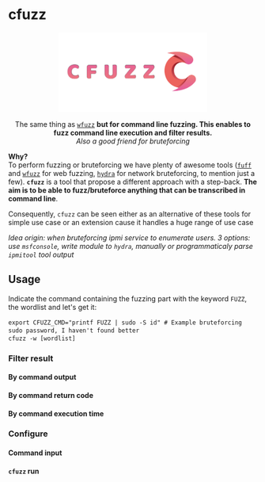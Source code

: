 # cfuzz

<div align=center>
<img src= https://github.com/ariary/cfuzz/blob/main/img/CF-logo.png width=300>

<br>


The same thing as [`wfuzz`](https://github.com/xmendez/wfuzz) **but for command line fuzzing. This enables to fuzz command line execution and filter results.**
<br>*Also a good friend for bruteforcing*
</div>

**Why?**<br>
To perform fuzzing or bruteforcing we have plenty of awesome tools ([`fuff`](https://github.com/ffuf/ffuf) and [`wfuzz`](https://github.com/xmendez/wfuzz) for web fuzzing, [`hydra`](https://github.com/vanhauser-thc/thc-hydra) for network bruteforcing, to mention just a few). **`cfuzz`** is a tool that propose a different approach with a step-back. **The aim is to be able to fuzz/bruteforce anything that can be  transcribed in command line**.

Consequently, `cfuzz` can be seen either as an alternative of these tools for simple use case or an extension cause it handles a huge range of use case

*Idea origin: when bruteforcing ipmi service to enumerate users. 3 options: use `msfconsole`, write module to `hydra`, manually or programmaticaly parse `ipmitool` tool output*

## Usage

Indicate the command containing the fuzzing part with the keyword `FUZZ`, the wordlist and let's get it:
```shell
export CFUZZ_CMD="printf FUZZ | sudo -S id" # Example bruteforcing sudo password, I haven't found better
cfuzz -w [wordlist]
```

### Filter result

#### By command output

#### By command return code

#### By command execution time

### Configure

#### Command input

#### `cfuzz` run

